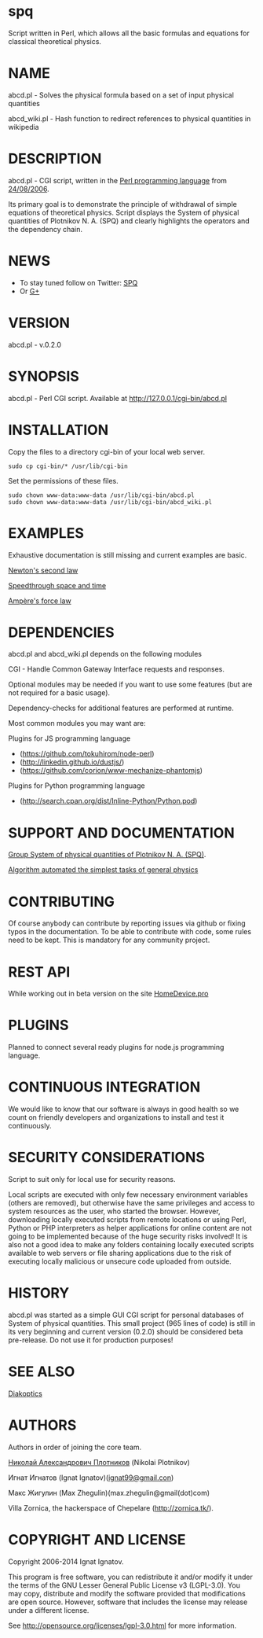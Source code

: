 spq
===

  Script written in Perl, which allows all the basic formulas and equations for classical theoretical physics.
  
# NAME

abcd.pl - Solves the physical formula based on a set of input physical quantities

abcd_wiki.pl - Hash function to redirect references to physical quantities in wikipedia

# DESCRIPTION

abcd.pl - CGI sсript, written in the [Perl programming language](http://www.perl.org/) 
from [24/08/2006](https://groups.google.com/forum/#!topic/ignat/tqxhS3aDSXM).

Its primary goal is to demonstrate the principle of withdrawal of simple 
equations of theoretical physics. Script displays the System of physical quantities 
of Plotnikov N. A. (SPQ) and clearly highlights the operators and the dependency chain.

# NEWS

* To stay tuned follow on Twitter: [SPQ](http://twitter.com/ignat_99)
* Or [G+](https://plus.google.com/u/0/112645380138653339159/posts)
  
# VERSION

abcd.pl -  v.0.2.0

# SYNOPSIS

abcd.pl - Perl CGI sсript.
Available at http://127.0.0.1/cgi-bin/abcd.pl

# INSTALLATION

Сopy the files to a directory cgi-bin of your local web server.
  
    sudo cp cgi-bin/* /usr/lib/cgi-bin
  
Set the permissions of these files.
  
    sudo chown www-data:www-data /usr/lib/cgi-bin/abcd.pl
    sudo chown www-data:www-data /usr/lib/cgi-bin/abcd_wiki.pl

# EXAMPLES
Exhaustive documentation is still missing and current examples are basic. 

[Newton's second law](http://localhost/cgi-bin/abcd.pl?tpq=F&pq1=m&pq2=E)

[Speed ​​through space and time](http://localhost/cgi-bin/abcd.pl?tpq=v_s&pq1=T&pq2=l1)

[Ampère's force law](http://localhost/cgi-bin/abcd.pl?tpq=F&pq1=B&pq2=I&pq3=l1)

# DEPENDENCIES

abcd.pl and abcd_wiki.pl depends on the following modules
  
CGI - Handle Common Gateway Interface requests and responses.

Optional modules may be needed if you want to use some features (but are not required for a basic usage).

Dependency-checks for additional features are performed at runtime.

Most common modules you may want are:

Plugins for JS programming language
* (https://github.com/tokuhirom/node-perl)
* (http://linkedin.github.io/dustjs/)
* (https://github.com/corion/www-mechanize-phantomjs)

Plugins for Python programming language
* (http://search.cpan.org/dist/Inline-Python/Python.pod)

# SUPPORT AND DOCUMENTATION

[Group System of physical quantities of Plotnikov N. A. (SPQ)](https://groups.google.com/forum/#!topic/ignat/tqxhS3aDSXM).

[Algorithm automated the simplest tasks of general physics](http://zornica.tk/ignat99.pdf)

# CONTRIBUTING

Of course anybody can contribute by reporting issues via github or fixing
typos in the documentation. To be able to contribute with code, some rules
need to be kept. This is mandatory for any community project. 

# REST API

While working out in beta version on the site [HomeDevice.pro](http://mc.homedevice.pro/)

# PLUGINS

Planned to connect several ready plugins for node.js programming language.

# CONTINUOUS INTEGRATION

We would like to know that our software is always in good health so we
count on friendly developers and organizations to install and test it
continuously.

# SECURITY CONSIDERATIONS

Script to suit only for local use for security reasons.
  
Local scripts are executed with only few necessary environment variables 
(others are removed), but otherwise have the same privileges and access to 
system resources as the user, who started the browser. However, downloading 
locally executed scripts from remote locations or using Perl, Python or PHP 
interpreters as helper applications for online content are not going to be 
implemented because of the huge security risks involved! It is also not a 
good idea to make any folders containing locally executed scripts available 
to web servers or file sharing applications due to the risk of executing 
locally malicious or unsecure code uploaded from outside. 

# HISTORY

abcd.pl was started as a simple GUI CGI script for personal databases of 
System of physical quantities. This small project (965 lines of code) is 
still in its very beginning and current version (0.2.0) should be considered 
beta pre-release. Do not use it for production purposes! 
   
# SEE ALSO

[Diakoptics](https://en.wikipedia.org/wiki/Diakoptics)

# AUTHORS

Authors in order of joining the core team.

[Николай Александрович Плотников](http://vologda-travel.ru/celebs/plotnikov-nikolay-aleksandrovich.htm) (Nikolai Plotnikov)

Игнат Игнатов (Ignat Ignatov)(ignat99@gmail.con)

Макс Жигулин (Max Zhegulin)(max.zhegulin@gmail(dot)com)

Villa Zornica, the hackerspace of Chepelare (http://zornica.tk/). 

# COPYRIGHT AND LICENSE

Copyright 2006-2014 Ignat Ignatov.

This program is free software, you can redistribute it and/or modify it
under the terms of the GNU Lesser General Public License v3 (LGPL-3.0).
You may copy, distribute and modify the software provided that
modifications are open source. However, software that includes the license
may release under a different license.

See http://opensource.org/licenses/lgpl-3.0.html for more information.

